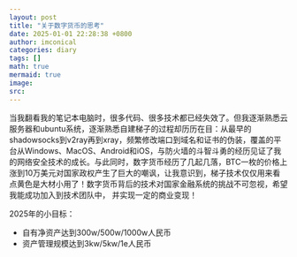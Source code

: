 ```yaml
---
layout: post
title: "关于数字货币的思考"
date: 2025-01-01 22:28:38 +0800
author: imconical
categories: diary
tags: []
math: true
mermaid: true
image:
src:
---
```

当我翻看我的笔记本电脑时，很多代码、很多技术都已经失效了。但我逐渐熟悉云服务器和ubuntu系统，逐渐熟悉自建梯子的过程却历历在目：从最早的shadowsocks到v2ray再到xray，频繁修改端口到域名和证书的伪装，覆盖的平台从Windows、MacOS、Android和iOS，与防火墙的斗智斗勇的经历见证了我的网络安全技术的成长。与此同时，数字货币经历了几起几落，BTC一枚的价格上涨到10万美元对国家政权产生了巨大的嘲讽，让我意识到，梯子技术仅仅用来看点黄色是大材小用了！数字货币背后的技术对国家金融系统的挑战不可忽视，希望我能成功加入到技术团队中， 并实现一定的商业变现！

2025年的小目标：
* 自有净资产达到300w/500w/1000w人民币
* 资产管理规模达到3kw/5kw/1e人民币